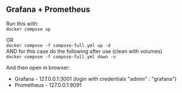 ## Grafana + Prometheus

Run this with:<br>
`docker compose up`<br>

OR<br>
`docker compose -f compose-full.yml up -d`<br>
AND for this case do the following after use (clean with volumes)<br>
`docker compose -f compose-full.yml down -v`<br>


And then open in browser:<br>
* Grafana - 127.0.0.1:3001 (login with credentials "admin" : "grafana")
* Prometheus - 127.0.0.1:9091
